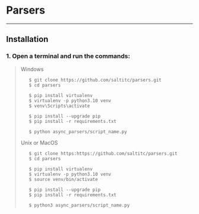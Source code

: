 # Parsers

---
## Installation

### 1. Open a terminal and run the commands:

> Windows
> ```
>    $ git clone https://github.com/saltitc/parsers.git
>    $ cd parsers
> 
>    $ pip install virtualenv
>    $ virtualenv -p python3.10 venv
>    $ venv\Scripts\activate
>
>    $ pip install --upgrade pip
>    $ pip install -r requirements.txt
> 
>    $ python async_parsers/script_name.py
>```
> Unix or MacOS
> ```
>    $ git clone https:https://github.com/saltitc/parsers.git
>    $ cd parsers
>
>    $ pip install virtualenv
>    $ virtualenv -p python3.10 venv
>    $ source venv/bin/activate
>
>    $ pip install --upgrade pip
>    $ pip install -r requirements.txt
> 
>    $ python3 async_parsers/script_name.py
>```
